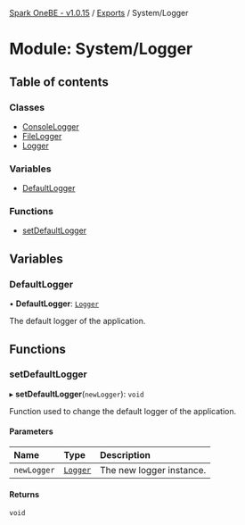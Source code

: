 [Spark OneBE - v1.0.15](../README.md) / [Exports](../modules.md) / System/Logger

# Module: System/Logger

## Table of contents

### Classes

- [ConsoleLogger](../classes/System_Logger.ConsoleLogger.md)
- [FileLogger](../classes/System_Logger.FileLogger.md)
- [Logger](../classes/System_Logger.Logger.md)

### Variables

- [DefaultLogger](System_Logger.md#defaultlogger)

### Functions

- [setDefaultLogger](System_Logger.md#setdefaultlogger)

## Variables

### DefaultLogger

• **DefaultLogger**: [`Logger`](../classes/System_Logger.Logger.md)

The default logger of the application.

## Functions

### setDefaultLogger

▸ **setDefaultLogger**(`newLogger`): `void`

Function used to change the default logger of the application.

#### Parameters

| Name | Type | Description |
| :------ | :------ | :------ |
| `newLogger` | [`Logger`](../classes/System_Logger.Logger.md) | The new logger instance. |

#### Returns

`void`
